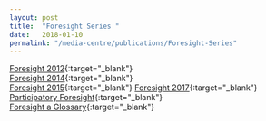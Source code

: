 ```yaml
---
layout: post
title:  "Foresight Series "
date:   2018-01-10
permalink: "/media-centre/publications/Foresight-Series"
---
```


[Foresight 2012](/files/media-centre/publications/csf-report-2012.pdf){:target="_blank"}    
[Foresight 2014](/files/media-centre/publications/csf-report-2014.pdf){:target="_blank"}    
[Foresight 2015](/files/media-centre/publications/csf-report-2015.pdf){:target="_blank"}
[Foresight 2017](/files/media-centre/publications/csf-foresight_fa-for-server_interactive-2.pdf){:target="_blank"}    
[Participatory Foresight](/files/media-centre/publications/participatory-foresight.pdf){:target="_blank"}    
[Foresight a Glossary](/files/media-centre/publications/csf-csc_foresight--a-glossary.pdf){:target="_blank"}
